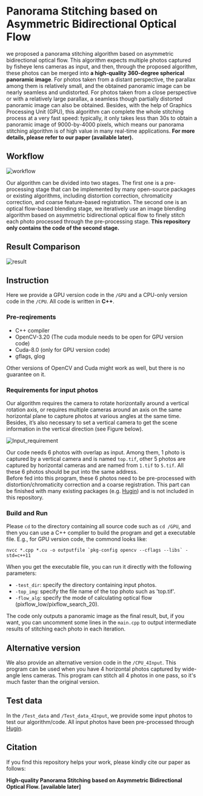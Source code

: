 # Panorama Stitching based on Asymmetric Bidirectional Optical Flow
we proposed a panorama stitching algorithm based on asymmetric bidirectional optical flow. 
This algorithm expects multiple photos captured by fisheye lens cameras as input, and then, 
through the proposed algorithm, these photos can be merged into 
**a high-quality 360-degree spherical panoramic image**. 
For photos taken from a distant perspective, the parallax among them is relatively small, 
and the obtained panoramic image can be nearly seamless and undistorted. 
For photos taken from a close perspective or with a relatively large parallax, 
a seamless though partially distorted panoramic image can also be obtained. Besides, 
with the help of Graphics Processing Unit (GPU), this algorithm can complete the whole stitching process at a very fast speed:
typically, it only takes less than 30s to obtain a panoramic image of 9000-by-4000 pixels, 
which means our panorama stitching algorithm is of high value in many real-time applications.
**For more details, please refer to our paper (available later).**

## Workflow
![workflow](https://github.com/MungoMeng/Panorama_OpticalFlow/blob/master/Figure/Workflow.png)

Our algorithm can be divided into two stages. The first one is a pre-processing stage that can be implemented by many
open-source packages or existing algorithms, including distortion correction, chromaticity correction, 
and coarse feature-based registration. The second one is an optical flow-based blending stage, 
we iteratively use an image blending algorithm based on asymmetric bidirectional optical flow to finely 
stitch each photo processed through the pre-processing stage. 
**This repository only contains the code of the second stage.**

## Result Comparison
![result](https://github.com/MungoMeng/Panorama_OpticalFlow/blob/master/Figure/Result.png)  

## Instruction
Here we provide a GPU version code in the `/GPU` and a CPU-only version code in the `/CPU`. All code is written in **C++**.

### Pre-reqirements
* C++ compiler
* OpenCV-3.20 (The cuda module needs to be open for GPU version code)
* Cuda-8.0 (only for GPU version code)
* gflags, glog

Other versions of OpenCV and Cuda might work as well, but there is no guarantee on it.

### Requirements for input photos
Our algorithm requires the camera to rotate horizontally around a vertical rotation axis, 
or requires multiple cameras around an axis on the same horizontal plane to capture photos at various angles at the same time. 
Besides, it’s also necessary to set a vertical camera to get the scene information in the vertical direction (see Figure below).

![Input_requirement](https://github.com/MungoMeng/Panorama_OpticalFlow/blob/master/Figure/Input_requirement.png)

Our code needs 6 photos with overlap as input. Among them, 1 photo is captured by a vertical camera and is named `top.tif`, 
other 5 photos are captured by horizontal cameras and are named from `1.tif` to `5.tif`. All these 6 photos should be put into the same address.  
Before fed into this program, these 6 photos need to be pre-processed with distortion/chromaticity correction and a coarse registration.
This part can be finished with many existing packages (e.g. [Hugin](http://hugin.sourceforge.net/)) and is not included in this repository.


### Build and Run
Please `cd` to the directory containing all source code such as `cd /GPU`, and then you can use a C++ complier to build the program and get a executable file. E.g., for GPU version code, the commond looks like:  
```
nvcc *.cpp *.cu -o outputfile `pkg-config opencv --cflags --libs` -std=c++11
```
When you get the executable file, you can run it directly with the following parameters:  

* `-test_dir`: specify the directory containing input photos.
* `-top_img`: specify the file name of the top photo such as 'top.tif'.
* `-flow_alg`: specify the mode of calculating optical flow (pixflow_low/pixflow_search_20).

The code only outputs a panoramic image as the final result, 
but, if you want, you can uncomment some lines in the `main.cpp` to output intermediate results of stitching each photo in each iteration.

## Alternative version
We also provide an alternative version code in the `/CPU_4Input`. This program can be used when you have 4 horizontal
photos captured by wide-angle lens cameras. This program can stitch all 4 photos in one pass, so it's much faster than the original version.

## Test data
In the `/Test_data` and `/Test_data_4Input`, we provide some input photos to test our algorithm/code. 
All input photos have been pre-processed through [Hugin](http://hugin.sourceforge.net/).

## Citation
If you find this repository helps your work, please kindly cite our paper as follows:

**High-quality Panorama Stitching based on Asymmetric Bidirectional Optical Flow. [available later]**
